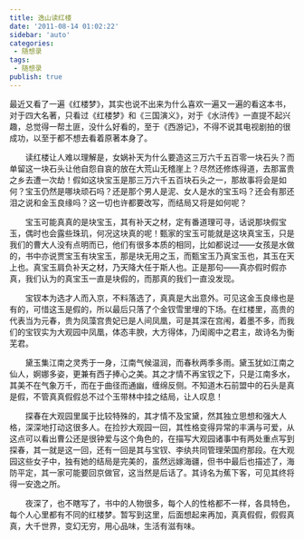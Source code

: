 ```yaml
---
title: 逸山读红楼      
date: '2011-08-14 01:02:22'
sidebar: 'auto'
categories:
 - 随想录
tags:
 - 随想录
publish: true
---
```


最近又看了一遍《红楼梦》，其实也说不出来为什么喜欢一遍又一遍的看这本书，对于四大名著，只看过《红楼梦》和《三国演义》，对于《水浒传》一直提不起兴趣，总觉得一帮土匪，没什么好看的，至于《西游记》，不得不说其电视剧拍的很成功，以至于都不想去看着原著本身了。

　　读红楼让人难以理解是，女娲补天为什么要造这三万六千五百零一块石头？而单留这一块石头让他自怨自哀的放在大荒山无稽崖上？尽然还修炼得道，去那富贵之乡去遭一次劫！假如这块宝玉是那三万六千五百块石头之一，那故事将会是如何？宝玉仍然是哪块顽石吗？还是那个男人是泥、女人是水的宝玉吗？还会有那还泪之说和金玉良缘吗？这一切也许都要改写，而结局又将是如何呢？

　　宝玉可能真真的是块宝玉，其有补天之材，定有番道理可寻，话说那块假宝玉，偶时也会露些珠玑，何况这块真的呢！甄家的宝玉可能就是这块真宝玉，只是我们的曹大人没有点明而已，他们有很多本质的相同，比如都说过——女孩是水做的，书中亦说贾宝玉有块宝玉，那是块无用之玉，而甄宝玉乃真宝玉也，其玉在天上也。真宝玉肩负补天之材，乃天降大任于斯人也。正是那句——真亦假时假亦真，我们认为的真宝玉一直是块假的，而那真的我们一直没发现。

　　宝钗本为选才人而入京，不料落选了，真真是大出意外。可见这金玉良缘也是有的，可惜这玉是假的，所以最后只落了个金钗雪里埋的下场。在红楼里，高贵的代表当为元春，贵为凤藻宫贵妃已是人间凤凰，可是其深在宫闱，着墨不多，而我们的宝钗实为大观园中凤凰，体态丰腴，大方得体，乃闺阁中之君主，故诗名为衡芜君。

　　黛玉集江南之灵秀于一身，江南气候温润，而春秋两季多雨。黛玉犹如江南之仙人，婀娜多姿，更兼有西子捧心之美。其之才情不再宝钗之下，只是江南多水，其美不在气象万千，而在于曲径而通幽，缠绵反侧。不知道木石前盟中的石头是真是假，不管真真假假总不过个玉带林中挂之结局，让人叹息！

　　探春在大观园里属于比较特殊的，其才情不及宝黛，然其独立思想和强大人格，深深地打动这很多人。在捡抄大观园一回，其性格变得异常的丰满与可爱，从这点可以看出曹公还是很钟爱与这个角色的，在描写大观园诸事中有两处重点写到探春，其一就是这一回，还有一回是其与宝钗、李纨共同管理荣国府那段。在大观园这些女子中，独有她的结局是完美的，虽然远嫁海疆，但书中最后也描述了，海防平定，其一家可能要回京做官，这当然是后话了。其诗名为蕉下客，可见其终将得一安逸之所。

　　夜深了，也不瞎写了，书中的人物很多，每个人的性格都不一样，各具特色，每个人心里都有不同的红楼梦。暂写到这里，后面想起来再加，真真假假，假假真真，大千世界，变幻无穷，用心品味，生活有滋有味。
